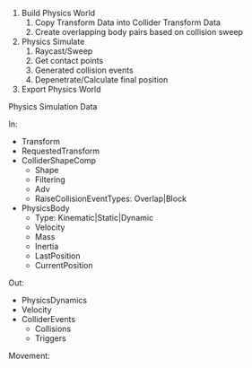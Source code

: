 <!-- markdownlint-disable -->



1. Build Physics World
   1. Copy Transform Data into Collider Transform Data
   2. Create overlapping body pairs based on collision sweep
2. Physics Simulate
   1. Raycast/Sweep
   2. Get contact points
   3. Generated collision events
   4. Depenetrate/Calculate final position
3. Export Physics World


Physics Simulation Data

In:
- Transform
- RequestedTransform
- ColliderShapeComp
  - Shape
  - Filtering
  - Adv
  - RaiseCollisionEventTypes: Overlap|Block
- PhysicsBody
  - Type: Kinematic|Static|Dynamic
  - Velocity
  - Mass
  - Inertia
  - LastPosition
  - CurrentPosition

Out:
- PhysicsDynamics
- Velocity
- ColliderEvents
  - Collisions
  - Triggers



Movement:
